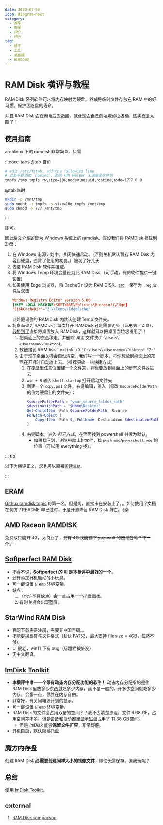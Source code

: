 ```yaml
---
date: 2023-07-29
icon: diagram-next
category:
  - 推荐
  - 教程
  - 评价
  - 经历
tag:
  - 横评
  - 工具
  - 桌面端
  - Windows
---
```


# RAM Disk 横评与教程

RAM Disk 系列软件可以将内存映射为硬盘，养成将临时文件存放在 RAM 中的好习惯，保护固态盘的寿命。

并且 RAM Disk 会在断电后丢数据，就像是会自己倒垃圾的垃圾桶，这实在是太酷了！

## 使用指南

archlinux 下的 ramdisk 非常简单，只需

:::code-tabs
@tab 自动

```sh
# edit /etc/fstab, add the following line
# 此处不要添加 `noexec`，否则 AUR Helper 无法编译软件包
tmpfs /tmp tmpfs rw,size=10G,nodev,nosuid,noatime,mode=1777 0 0
```

@tab 临时

```sh
mkdir -p /mnt/tmp
sudo mount -t tmpfs -o size=10g tmpfs /mnt/tmp
sudo chmod -R 777 /mnt/tmp
```

:::

即可。

因此后文介绍的皆为 Windows 系统上的 ramdisk。假设我们将 RAMDisk 挂载到 Z 盘：

1. 在 Windows 电源计划中，关闭快速启动。（否则关机默认暂存 RAM Disk 内容到硬盘，违背了使用的初衷。）<span class="heimu" title="你知道的太多了">被坑了好几天</span>
2. 安装 RAM Disk 软件并挂载。
3. 将 Windows Temp 环境变量设为此 RAM Disk.（可手动，有的软件提供一键设置）
4. 如果使用 Edge 浏览器，将 CacheDir 设为 RAM DISK。[src](https://www.reddit.com/r/edge/comments/e8z1y3/comment/jfg8d3u/?utm_source=share&utm_medium=web2x&context=3)，保存为 `.reg` 文件后双击
   ```toml
   Windows Registry Editor Version 5.00
   [HKEY_LOCAL_MACHINE\SOFTWARE\Policies\Microsoft\Edge]
   "DiskCacheDir"="Z:\\Temp\\EdgeCache"
   ```
   此处假设你的 RAM Disk 内默认创建 Temp 文件夹。
5. 将桌面设为 RAMDisk：每次打开 RAMDisk 还是需要两步（此电脑 - Z 盘），[我想到了](https://t.me/withabsolutex/1688)直接将桌面放入 RAMDisk，这样就可以把桌面当垃圾桶用了！
   1. 把桌面上的东西移走，并删除 _桌面_ 文件夹(`C:\Users\<Username>\Desktop`)。
   2. 软链接到 RAMDisk：`mklink /D "C:\Users\<Username>\Desktop" "Z:"`
   3. 由于现在桌面关机会自动清空，我们写一个脚本，将你想放到桌面上的东西在开机时自动放上去。（推荐只放一些快捷方式）
      1. 在硬盘里任意位置建一个文件夹，将你要放到桌面上的所有文件放进去
      2. `win + R` 输入 `shell:startup` 打开启动文件夹
      3. 新建一个 `copy.ps1` 文件，右键编辑，输入（修改 `$sourceFolderPath` 的值为硬盘上的文件夹）：
         ```ps1
         $sourceFolderPath = "your_source_folder_path"
         $destinationPath = "$Home\Desktop"
         Get-ChildItem -Path $sourceFolderPath -Recurse |
         ForEach-Object {
             Copy-Item -Path $_.FullName -Destination $destinationPath
         }
         ```
      4. 右键脚本，进入 _打开方式_，在里面找到 powershell 并设为默认。
         - 如果找不到，浏览电脑上的文件，找 `pwsh.exe`/`powershell.exe` 的位置（可以用 everything 找）。

::: tip

以下为横评正文，您也可以直接[阅读`总结`](#总结)。

:::

## ERAM

[Github ramdisk topic](https://github.com/topics/ramdisk) 的第一名。但是呢，直接卡在安装上了。。如何使用？文档在何方？README 早已过时，于是开源阵营 RAM Disk 阵亡。~~（樂~~

## AMD Radeon RAMDISK

免费版只能开 4G，太商业了，~~只有 4G 我能存下 yuzusoft 的压缩包吗？下一个。~~

## [Softperfect RAM Disk](https://www.majorgeeks.com/files/details/softperfect_ram_disk.html)

- 不得不说，**Softperfect 的 UI 是本横评中最好的一个**。
- 还有添加开机启动的小玩具。
- 可一键设置 `$Temp` 环境变量。
- 缺点：
  1. （也许不算缺点）会一直占用一个托盘图标。
  2. 有时关机会出现蓝屏。

## StarWind RAM Disk

- 官网下载需要注册，需要非中国号码。。
- 不能更换盘符与文件格式（默认 FAT32，最大支持 file size = 4GB，显然不够）。
- UI 很老，win11 下有 bug（标题栏被挤没）
- 无中文翻译。

## [ImDisk Toolkit](https://sourceforge.net/projects/imdisk-toolkit/)

- **本横评中唯一一个带有动态内存分配功能的软件！** 动态内存分配指的是往 RAM Disk 里放多少东西就吃多少内存，而不是一般的，开多少空间就吃多少内存。会慢一点，但胜在内存自由。
- 非常好，有关闭电源计划的提示。
- 可一键设置 `$Temp` 环境变量。
- RAM Disk 的文件会占用双倍的空间？？我不太清楚原理。文件 6.68 GB，占用空间差不多，但是设备和驱动器里显示磁盘占用了 13.38 GB 空间。
  - 但是 _ImDisk_ 能够**保留文件扩容**，非常舒服。
- 开机自启，默认隐藏托盘

## 魔方内存盘

创建 RAM Disk **必需要创建同样大小的镜像文件**，即使无需保存。逗我玩呢？

## 总结

使用 [ImDisk Toolkit](#imdisk-toolkit)。

## external

1. [RAM Disk comparison](https://www.ghacks.net/2017/04/03/the-best-free-ramdisk-programs-for-windows/)
